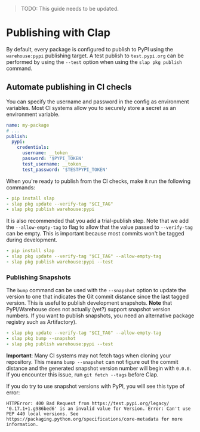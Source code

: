 

> TODO: This guide needs to be updated.

# Publishing with Clap

By default, every package is configured to publish to PyPI using the `warehouse:pypi` publishing
target. A test publish to `test.pypi.org` can be performed by using the `--test` option when using
the `slap pkg publish` command.

## Automate publishing in CI checls

You can specify the username and password in the config as environment variables. Most CI systems
allow you to securely store a secret as an environment variable.

```yml
name: my-package
# ...
publish:
  pypi:
    credentials:
      username: __token__
      password: '$PYPI_TOKEN'
      test_username: __token__
      test_password: '$TESTPYPI_TOKEN'
```

When you're ready to publish from the CI checks, make it run the following commands:

```yml
- pip install slap
- slap pkg update --verify-tag "$CI_TAG"
- slap pkg publish warehouse:pypi
```

It is also recommended that you add a trial-publish step. Note that we add the `--allow-empty-tag`
to flag to allow that the value passed to `--verify-tag` can be empty. This is important because
most commits won't be tagged during development.

```yml
- pip install slap
- slap pkg update --verify-tag "$CI_TAG" --allow-empty-tag
- slap pkg publish warehouse:pypi --test
```

### Publishing Snapshots

The `bump` command can be used with the `--snapshot` option to update the version to one that
indicates the Git commit distance since the last tagged version. This is useful to publish
development snapshots. __Note__ that PyPI/Warehouse does not actually (yet?) support snapshot version
numbers. If you want to publish snapshots, you need an alternative package registry such as Artifactory).

```yaml
- slap pkg update --verify-tag "$CI_TAG" --allow-empty-tag
- slap pkg bump --snapshot
- slap pkg publish warehouse:pypi --test
```

__Important__: Many CI systems may not fetch tags when cloning your repository. This means `bump --snapshot`
can not figure out the commit distance and the generated snapshot version number will begin with `0.0.0`. If
you encounter this issue, run `git fetch --tags` before Clap.

If you do try to use snapshot versions with PyPI, you will see this type of error:

```
HTTPError: 400 Bad Request from https://test.pypi.org/legacy/
'0.17.1+1.g986bed6' is an invalid value for Version. Error: Can't use PEP 440 local versions. See https://packaging.python.org/specifications/core-metadata for more information.
```
